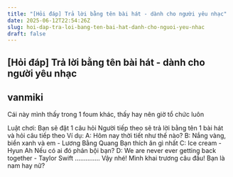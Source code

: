 ```yaml
---
title: "[Hỏi đáp] Trả lời bằng tên bài hát - dành cho người yêu nhạc"
date: 2025-06-12T22:54:26Z
slug: hoi-dap-tra-loi-bang-ten-bai-hat-danh-cho-nguoi-yeu-nhac
draft: false
---
```


## [Hỏi đáp] Trả lời bằng tên bài hát - dành cho người yêu nhạc

## vanmiki

Cái này mình thấy trong 1 foum khác, thấy hay nên giờ tổ chức luôn 


Luật chơi:
Bạn sẽ đặt 1 câu hỏi
Người tiếp theo sẽ trả lời bằng tên 1 bài hát và hỏi câu tiếp theo
Ví dụ:
A: Hôm nay thời tiết như thế nào?
B: Nắng vàng, biển xanh và em - Lương Bằng Quang
Bạn thích ăn gì nhất
C: Ice cream - Hyun Ah
Nếu có ai đó phản bội bạn?
D: We are never ever getting back together - Taylor Swift
..............
Vậy nhé! Mình khai trương câu đầu!
Bạn là nam hay nữ?